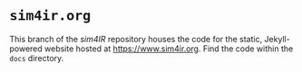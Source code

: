 # `sim4ir.org`

This branch of the *sim4IR* repository houses the code for the static, Jekyll-powered website hosted at https://www.sim4ir.org.
Find the code within the `docs` directory.
